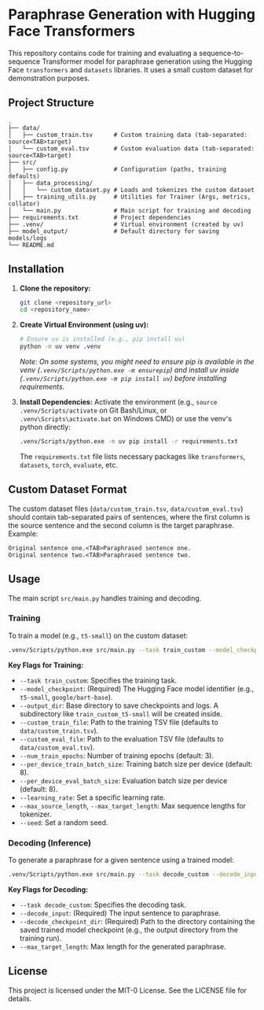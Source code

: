 # Paraphrase Generation with Hugging Face Transformers

This repository contains code for training and evaluating a sequence-to-sequence Transformer model for paraphrase generation using the Hugging Face `transformers` and `datasets` libraries. It uses a small custom dataset for demonstration purposes.

## Project Structure

```
.
├── data/
│   ├── custom_train.tsv      # Custom training data (tab-separated: source<TAB>target)
│   └── custom_eval.tsv       # Custom evaluation data (tab-separated: source<TAB>target)
├── src/
│   ├── config.py             # Configuration (paths, training defaults)
│   ├── data_processing/
│   │   └── custom_dataset.py # Loads and tokenizes the custom dataset
│   ├── training_utils.py     # Utilities for Trainer (Args, metrics, collator)
│   └── main.py               # Main script for training and decoding
├── requirements.txt          # Project dependencies
├── .venv/                    # Virtual environment (created by uv)
├── model_output/             # Default directory for saving models/logs
└── README.md
```

## Installation

1.  **Clone the repository:**
    ```bash
    git clone <repository_url>
    cd <repository_name>
    ```

2.  **Create Virtual Environment (using uv):**
    ```bash
    # Ensure uv is installed (e.g., pip install uv)
    python -m uv venv .venv
    ```
    *Note: On some systems, you might need to ensure pip is available in the venv (`.venv/Scripts/python.exe -m ensurepip`) and install uv inside (`.venv/Scripts/python.exe -m pip install uv`) before installing requirements.*

3.  **Install Dependencies:**
    Activate the environment (e.g., `source .venv/Scripts/activate` on Git Bash/Linux, or `.venv\Scripts\activate.bat` on Windows CMD) or use the venv's python directly:
    ```bash
    .venv/Scripts/python.exe -m uv pip install -r requirements.txt
    ```
    The `requirements.txt` file lists necessary packages like `transformers`, `datasets`, `torch`, `evaluate`, etc.

## Custom Dataset Format

The custom dataset files (`data/custom_train.tsv`, `data/custom_eval.tsv`) should contain tab-separated pairs of sentences, where the first column is the source sentence and the second column is the target paraphrase. Example:

```tsv
Original sentence one.<TAB>Paraphrased sentence one.
Original sentence two.<TAB>Paraphrased sentence two.
```

## Usage

The main script `src/main.py` handles training and decoding.

### Training

To train a model (e.g., `t5-small`) on the custom dataset:

```bash
.venv/Scripts/python.exe src/main.py --task train_custom --model_checkpoint t5-small --output_dir ./model_output --num_train_epochs 5 --per_device_train_batch_size 2 --per_device_eval_batch_size 2
```

**Key Flags for Training:**

*   `--task train_custom`: Specifies the training task.
*   `--model_checkpoint`: (Required) The Hugging Face model identifier (e.g., `t5-small`, `google/bart-base`).
*   `--output_dir`: Base directory to save checkpoints and logs. A subdirectory like `train_custom_t5-small` will be created inside.
*   `--custom_train_file`: Path to the training TSV file (defaults to `data/custom_train.tsv`).
*   `--custom_eval_file`: Path to the evaluation TSV file (defaults to `data/custom_eval.tsv`).
*   `--num_train_epochs`: Number of training epochs (default: 3).
*   `--per_device_train_batch_size`: Training batch size per device (default: 8).
*   `--per_device_eval_batch_size`: Evaluation batch size per device (default: 8).
*   `--learning_rate`: Set a specific learning rate.
*   `--max_source_length`, `--max_target_length`: Max sequence lengths for tokenizer.
*   `--seed`: Set a random seed.

### Decoding (Inference)

To generate a paraphrase for a given sentence using a trained model:

```bash
.venv/Scripts/python.exe src/main.py --task decode_custom --decode_input "This is the sentence to paraphrase." --decode_checkpoint_dir ./model_output/train_custom_t5-small
```

**Key Flags for Decoding:**

*   `--task decode_custom`: Specifies the decoding task.
*   `--decode_input`: (Required) The input sentence to paraphrase.
*   `--decode_checkpoint_dir`: (Required) Path to the directory containing the saved trained model checkpoint (e.g., the output directory from the training run).
*   `--max_target_length`: Max length for the generated paraphrase.

## License

This project is licensed under the MIT-0 License. See the LICENSE file for details.
